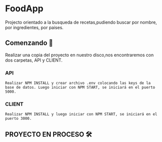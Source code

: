 # FoodApp

Projecto orientado a la busqueda de recetas,pudiendo buscar por nombre, por ingredientes, por paises.

## Comenzando 🚀

Realizar una copia del proyecto en nuestro disco,nos encontraremos con dos carpetas, API y CLIENT.

### API

```
Realizar NPM INSTALL y crear archivo .env colocando las keys de la base de datos. Luego iniciar con NPM START, se iniciará en el puerto 5000.

```

### CLIENT

```
Realizar NPM INSTALL y luego iniciar con NPM START, se iniciará en el puerto 3000.
```

## PROYECTO EN PROCESO 🛠️

